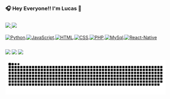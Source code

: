 ### 🎧 Hey Everyone!! I'm Lucas 🎸

##

<div>
  <a href="https://github.com/luk3mn">
  <img height="180em" src="https://github-readme-stats.vercel.app/api?username=luk3mn&show_icons=true&theme=dracula&include_all_commits=true&count_private=true"/>
  <img height="180em" src="https://github-readme-stats.vercel.app/api/top-langs/?username=luk3mn&layout=compact&langs_count=7&theme=dracula"/>
</div>
  
<div style="display: inline_block"><br>
<!--   <img src="https://img.shields.io/badge/-LinkedIn-%230077B5?style=for-the-badge&logo=linkedin&logoColor=white">
  <img src="https://img.shields.io/badge/-Gmail-%23333?style=for-the-badge&logo=gmail&logoColor=white"> -->
  
  
  <img align="center" alt="Python" height="50" width="50" src="https://cdn.jsdelivr.net/gh/devicons/devicon/icons/python/python-original.svg">
  <img align="center" alt="JavaScript" height="50" width="50" src="https://cdn.jsdelivr.net/gh/devicons/devicon/icons/javascript/javascript-plain.svg">
  <img align="center" alt="HTML" height="50" width="50" src="https://cdn.jsdelivr.net/gh/devicons/devicon/icons/html5/html5-plain-wordmark.svg">
  <img align="center" alt="CSS" height="50" width="50" src="https://cdn.jsdelivr.net/gh/devicons/devicon/icons/css3/css3-plain-wordmark.svg">
  <img align="center" alt="PHP" height="60" width="70" src="https://cdn.jsdelivr.net/gh/devicons/devicon/icons/php/php-plain.svg">
  <img align="center" alt="MySql" height="70" width="80" src="https://cdn.jsdelivr.net/gh/devicons/devicon/icons/mysql/mysql-original-wordmark.svg">
  <img align="center" alt="React-Native" height="50" width="50" src="https://cdn.jsdelivr.net/gh/devicons/devicon/icons/react/react-original.svg">
  
  <!--
  <img align="center" src="https://img.shields.io/badge/Python-3776AB?style=for-the-badge&logo=python&logoColor=white" alt="Python">
  <img align="center" src="https://img.shields.io/badge/HTML5-E34F26?style=for-the-badge&logo=html5&logoColor=white" alt="HTML5">
  <img align="center" src="https://img.shields.io/badge/CSS3-1572B6?style=for-the-badge&logo=css3&logoColor=white" alt="CSS3">
  <img align="center" src="https://img.shields.io/badge/JavaScript-F7DF1E?style=for-the-badge&logo=javascript&logoColor=black" alt="JavaScript">
  <img align="center" src="https://img.shields.io/badge/Node.js-43853D?style=for-the-badge&logo=node.js&logoColor=white" alt="nodejs">
  <img align="center" src="https://img.shields.io/badge/React-20232A?style=for-the-badge&logo=react&logoColor=61DAFB" alt="react">
  <img align="center" src="https://img.shields.io/badge/React_Native-20232A?style=for-the-badge&logo=react&logoColor=61DAFB" alt="react native">
  <img align="center" src="https://img.shields.io/badge/MySQL-00000F?style=for-the-badge&logo=mysql&logoColor=white" alt="mysql">
  -->
  
  <!--<img align="right" alt="Luke-gif" src="https://magiagifs.com.br/wp-content/uploads/2019/08/gifs-anime5.gif">-->
</div>
  
##
  
<div> 
<!--   <h1 align="center">Redes Sociais</h1>
  <a href = "mailto: lucasnunes2030@gmail.com">
    <img width="30" src="gmail.svg">
  </a>
  <a href = "https://www.linkedin.com/in/lucas-nunes-324822135">
    <img width="25" src="linkedin.svg">
  </a>
  <a href = "https://www.instagram.com/luk3mn/">
    <img width="25" src="instagram.png">
  </a> -->
  <a href="mailto:lucasnunes2030@gmail.com" target="_blank"><img src="https://img.shields.io/badge/-Gmail-%23333?style=for-the-badge&logo=gmail&logoColor=white"></a>
  <a href="https://www.linkedin.com/in/lucas-nunes-324822135" target="_blank"><img src="https://img.shields.io/badge/-LinkedIn-%230077B5?style=for-the-badge&logo=linkedin&logoColor=white"></a>
  <a href="https://www.instagram.com/luk3mn/" target="_blank"><img src="https://img.shields.io/badge/-Instagram-%23E4405F?style=for-the-badge&logo=instagram&logoColor=white"></a>
<!--   <a href="https://www.instagram.com/luk3mn/" target="_blank"><img src="https://img.shields.io/badge/-Instagram-%23E4405F?style=for-the-badge&logo=instagram&logoColor=white" target="_blank"></a> -->
</div>
  
![Snake animation](https://github.com/luk3mn/luk3mn/blob/output/github-contribution-grid-snake.svg)
<!--  ![Snake animation](https://github.com/LuigiGF/LuigiGF/blob/output/github-contribution-grid-snake.svg) -->
